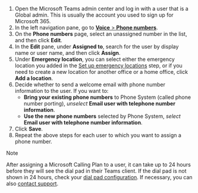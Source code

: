 1. Open the Microsoft Teams admin center and log in with a user that is a Global admin. This is usually the account you used to sign up for Microsoft 365.
2. In the left navigation pane, go to [**Voice** > **Phone numbers**](https://admin.teams.microsoft.com/phone-numbers).
3. On the **Phone numbers** page, select an unassigned number in the list, and then click **Edit**.  
4. In the **Edit** pane, under **Assigned to**, search for the user by display name or user name, and then click **Assign**.
5. Under **Emergency location**, you can select either the emergency location you added in the [Set up emergency locations](set-up-emergency-locations.md) step, or if you need to create a new location for another office or a home office, click **Add a location**.
6. Decide whether to send a welcome email with phone number information to the user. If you want to:
    - **Bring your existing phone numbers** to Phone System (called phone number porting), *unselect* **Email user with telephone number information**.
    - **Use the new phone numbers** selected by Phone System, *select* **Email user with telephone number information**.
7. Click **Save**.
8. Repeat the above steps for each user to which you want to assign a phone number.

> [!NOTE]
> After assigning a Microsoft Calling Plan to a user, it can take up to 24 hours before they will see the dial pad in their Teams client. If the dial pad is not shown in 24 hours, check your [dial pad configuration](/microsoftteams/dial-pad-configuration). If necessary, you can also [contact support](/microsoft-365/admin/contact-support-for-business-products).
